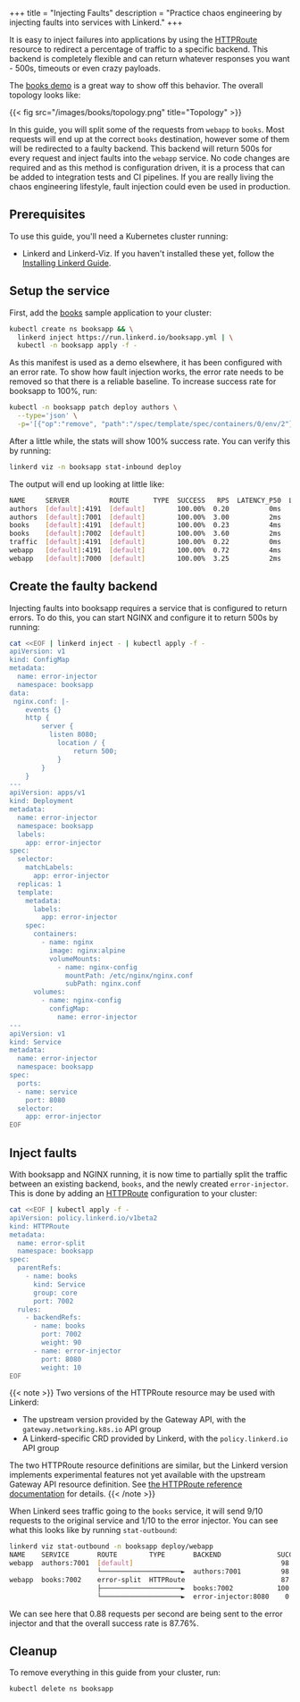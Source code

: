 +++
title = "Injecting Faults"
description = "Practice chaos engineering by injecting faults into services with Linkerd."
+++

It is easy to inject failures into applications by using the
[HTTPRoute](../../reference/httproute/) resource to redirect a percentage of
traffic to a specific backend. This backend is completely flexible and can
return whatever responses you want - 500s, timeouts or even crazy payloads.

The [books demo](../books/) is a great way to show off this behavior. The
overall topology looks like:

{{< fig src="/images/books/topology.png" title="Topology" >}}

In this guide, you will split some of the requests from `webapp` to `books`.
Most requests will end up at the correct `books` destination, however some of
them will be redirected to a faulty backend. This backend will return 500s for
every request and inject faults into the `webapp` service. No code changes are
required and as this method is configuration driven, it is a process that can be
added to integration tests and CI pipelines. If you are really living the chaos
engineering lifestyle, fault injection could even be used in production.

## Prerequisites

To use this guide, you'll need a Kubernetes cluster running:

- Linkerd and Linkerd-Viz. If you haven't installed these yet, follow the
  [Installing Linkerd Guide](../install/).

## Setup the service

First, add the [books](../books/) sample application to your cluster:

```bash
kubectl create ns booksapp && \
  linkerd inject https://run.linkerd.io/booksapp.yml | \
  kubectl -n booksapp apply -f -
```

As this manifest is used as a demo elsewhere, it has been configured with an
error rate. To show how fault injection works, the error rate needs to be
removed so that there is a reliable baseline. To increase success rate for
booksapp to 100%, run:

```bash
kubectl -n booksapp patch deploy authors \
  --type='json' \
  -p='[{"op":"remove", "path":"/spec/template/spec/containers/0/env/2"}]'
```

After a little while, the stats will show 100% success rate. You can verify this
by running:

```bash
linkerd viz -n booksapp stat-inbound deploy
```

The output will end up looking at little like:

```bash
NAME     SERVER          ROUTE      TYPE  SUCCESS   RPS  LATENCY_P50  LATENCY_P95  LATENCY_P99  
authors  [default]:4191  [default]        100.00%  0.20          0ms          1ms          1ms  
authors  [default]:7001  [default]        100.00%  3.00          2ms         36ms         43ms  
books    [default]:4191  [default]        100.00%  0.23          4ms          4ms          4ms  
books    [default]:7002  [default]        100.00%  3.60          2ms          2ms          2ms  
traffic  [default]:4191  [default]        100.00%  0.22          0ms          3ms          1ms  
webapp   [default]:4191  [default]        100.00%  0.72          4ms          5ms          1ms  
webapp   [default]:7000  [default]        100.00%  3.25          2ms          2ms         65ms
```

## Create the faulty backend

Injecting faults into booksapp requires a service that is configured to return
errors. To do this, you can start NGINX and configure it to return 500s by
running:

```bash
cat <<EOF | linkerd inject - | kubectl apply -f -
apiVersion: v1
kind: ConfigMap
metadata:
  name: error-injector
  namespace: booksapp
data:
 nginx.conf: |-
    events {}
    http {
        server {
          listen 8080;
            location / {
                return 500;
            }
        }
    }
---
apiVersion: apps/v1
kind: Deployment
metadata:
  name: error-injector
  namespace: booksapp
  labels:
    app: error-injector
spec:
  selector:
    matchLabels:
      app: error-injector
  replicas: 1
  template:
    metadata:
      labels:
        app: error-injector
    spec:
      containers:
        - name: nginx
          image: nginx:alpine
          volumeMounts:
            - name: nginx-config
              mountPath: /etc/nginx/nginx.conf
              subPath: nginx.conf
      volumes:
        - name: nginx-config
          configMap:
            name: error-injector
---
apiVersion: v1
kind: Service
metadata:
  name: error-injector
  namespace: booksapp
spec:
  ports:
  - name: service
    port: 8080
  selector:
    app: error-injector
EOF
```

## Inject faults

With booksapp and NGINX running, it is now time to partially split the traffic
between an existing backend, `books`, and the newly created
`error-injector`. This is done by adding an
[HTTPRoute](../../reference/httproute/) configuration to your cluster:

```bash
cat <<EOF | kubectl apply -f -
apiVersion: policy.linkerd.io/v1beta2
kind: HTTPRoute
metadata:
  name: error-split
  namespace: booksapp
spec:
  parentRefs:
    - name: books
      kind: Service
      group: core
      port: 7002
  rules:
    - backendRefs:
      - name: books
        port: 7002
        weight: 90
      - name: error-injector
        port: 8080
        weight: 10
EOF
```

{{< note >}}
Two versions of the HTTPRoute resource may be used with Linkerd:

- The upstream version provided by the Gateway API, with the
  `gateway.networking.k8s.io` API group
- A Linkerd-specific CRD provided by Linkerd, with the `policy.linkerd.io` API
  group

The two HTTPRoute resource definitions are similar, but the Linkerd version
implements experimental features not yet available with the upstream Gateway API
resource definition. See [the HTTPRoute reference
documentation](../../reference/httproute/#linkerd-and-gateway-api-httproutes)
for details.
{{< /note >}}

When Linkerd sees traffic going to the `books` service, it will send 9/10
requests to the original service and 1/10 to the error injector. You can see
what this looks like by running `stat-outbound`:

```bash
linkerd viz stat-outbound -n booksapp deploy/webapp
NAME    SERVICE       ROUTE        TYPE       BACKEND              SUCCESS   RPS  LATENCY_P50  LATENCY_P95  LATENCY_P99  TIMEOUTS  RETRIES  
webapp  authors:7001  [default]                                     98.44%  4.28         25ms         47ms         50ms     0.00%    0.00%  
                      └────────────────────►  authors:7001          98.44%  4.28         15ms         42ms         48ms     0.00%           
webapp  books:7002    error-split  HTTPRoute                        87.76%  7.22         26ms         49ms        333ms     0.00%    0.00%  
                      ├────────────────────►  books:7002           100.00%  6.33         14ms         42ms         83ms     0.00%           
                      └────────────────────►  error-injector:8080    0.00%  0.88         12ms         24ms         25ms     0.00%
```

We can see here that 0.88 requests per second are being sent to the error
injector and that the overall success rate is 87.76%.

## Cleanup

To remove everything in this guide from your cluster, run:

```bash
kubectl delete ns booksapp
```
